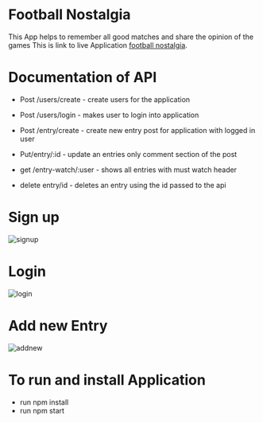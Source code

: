 # Football Nostalgia 
This App helps to remember all good matches and share the opinion of the games 
This is link to live Application [football nostalgia](https://frozen-eyrie-52569.herokuapp.com/).

# Documentation of  API

  *  Post  /users/create - create users for the application
  * Post /users/login - makes user to login into application
 *  Post /entry/create - create new entry post for application with logged in user
 *   Put/entry/:id - update an entries only comment section of the post
  
 
  *  get /entry-watch/:user - shows all entries with must watch header 
   * delete entry/id - deletes an entry using the id passed to the api
  
# Sign up 
![signup](https://user-images.githubusercontent.com/36836722/42665455-c28b1060-860d-11e8-857f-fd23a4fb5fb2.png)
# Login 
![login](https://user-images.githubusercontent.com/36836722/42665521-f87fbb9e-860d-11e8-844d-3cceed07a98b.png)
# Add new Entry 
![addnew](https://user-images.githubusercontent.com/36836722/42665610-64d47960-860e-11e8-8182-0eeaa29796b0.png)
# To run and install Application
*  run npm install
*  run npm start 
